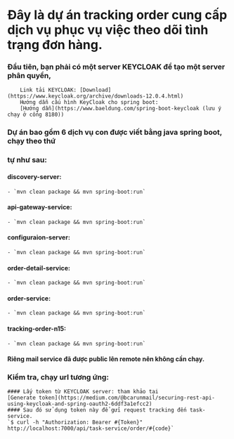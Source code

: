 # Đây là dự án tracking order cung cấp dịch vụ phục vụ việc theo dõi tình trạng đơn hàng.
### Đầu tiên, bạn phải có một server KEYCLOAK để tạo một server phân quyền,
        Link tải KEYCLOAK: [Download](https://www.keycloak.org/archive/downloads-12.0.4.html)
        Hướng dẫn cấu hình KeyCloak cho spring boot:
        [Hướng dẫn](https://www.baeldung.com/spring-boot-keycloak (lưu ý chạy ở cổng 8180))
### Dự án bao gồm 6 dịch vụ con được viết bằng java spring boot, chạy theo thứ
### tự như sau:
#### discovery-server:
    - `mvn clean package && mvn spring-boot:run`
#### api-gateway-service:
    - `mvn clean package && mvn spring-boot:run`
#### configuraion-server:
    - `mvn clean package && mvn spring-boot:run`
#### order-detail-service:
    - `mvn clean package && mvn spring-boot:run`
#### order-service:
    - `mvn clean package && mvn spring-boot:run`
#### tracking-order-n15:
    - `mvn clean package && mvn spring-boot:run`
#### Riêng mail service đã được public lên remote nên không cần chạy.

### Kiểm tra, chạy url tương ứng:
    #### Lấy token từ KEYCLOAK server: tham khảo tại
    [Generate token](https://medium.com/@bcarunmail/securing-rest-api-using-keycloak-and-spring-oauth2-6ddf3a1efcc2)
    #### Sau đó sử dụng token này để gửi request tracking đến task-service.
    `$ curl -h "Authorization: Bearer #{Token}" http://localhost:7000/api/task-service/order/#{code}`
